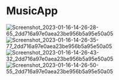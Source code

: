 # MusicApp
![Screenshot_2023-01-16-14-26-28-65_2dd716a97e0aea23be956b5a95e50a05](https://user-images.githubusercontent.com/98795445/212638484-1134dd03-7d9d-4764-82ed-c89b50d3ac64.jpg)
![Screenshot_2023-01-16-14-26-35-77_2dd716a97e0aea23be956b5a95e50a05](https://user-images.githubusercontent.com/98795445/212638510-b3af347c-0660-413d-a5bd-cc78692528c6.jpg)
![Screenshot_2023-01-16-14-26-43-32_2dd716a97e0aea23be956b5a95e50a05](https://user-images.githubusercontent.com/98795445/212638516-c2f83615-7fce-40c4-90ba-8db3686477a3.jpg)
![Screenshot_2023-01-16-14-26-50-55_2dd716a97e0aea23be956b5a95e50a05](https://user-images.githubusercontent.com/98795445/212638526-ebd14ce0-c1ef-4cb8-923f-f636c071efa3.jpg)
